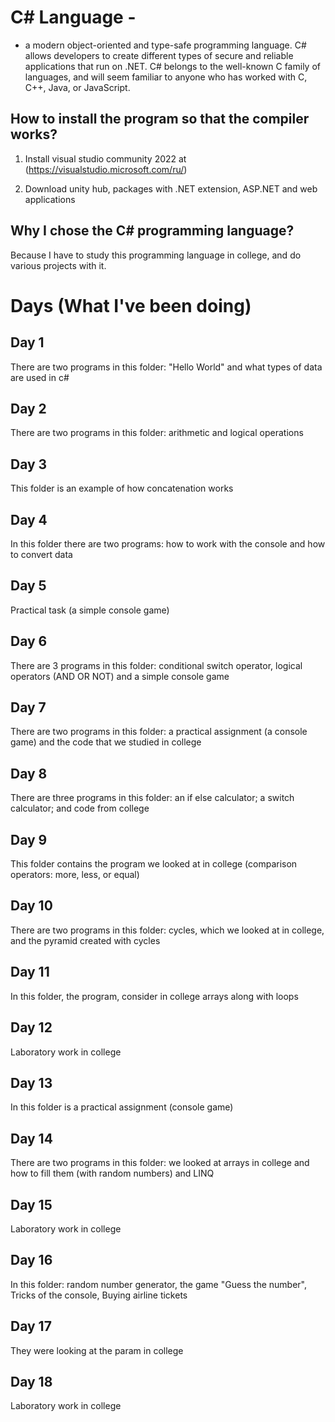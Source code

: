 # C# Language -

- a modern object-oriented and type-safe programming language. C# allows developers to create different types of secure and reliable applications that run on .NET. C# belongs to the well-known C family of languages, and will seem familiar to anyone who has worked with C, C++, Java, or JavaScript. 

## How to install the program so that the compiler works?

1) Install visual studio community 2022 at (https://visualstudio.microsoft.com/ru/) 

2) Download unity hub, packages with .NET extension, ASP.NET and web applications

## Why I chose the C# programming language?

Because I have to study this programming language in college, and do various projects with it. 

# Days (What I've been doing)

## Day 1 

There are two programs in this folder: "Hello World" and what types of data are used in c#

## Day 2 

There are two programs in this folder: arithmetic and logical operations

## Day 3

This folder is an example of how concatenation works

## Day 4 

In this folder there are two programs: how to work with the console and how to convert data

## Day 5 

Practical task (a simple console game)

## Day 6

There are 3 programs in this folder: conditional switch operator, logical operators (AND OR NOT) and a simple console game

## Day 7

There are two programs in this folder: a practical assignment (a console game) and the code that we studied in college

## Day 8

There are three programs in this folder: an if else calculator; a switch calculator; and code from college

## Day 9

This folder contains the program we looked at in college (comparison operators: more, less, or equal)

## Day 10

There are two programs in this folder: cycles, which we looked at in college, and the pyramid created with cycles

## Day 11

In this folder, the program, consider in college arrays along with loops

## Day 12

Laboratory work in college

## Day 13

 In this folder is a practical assignment (console game)

## Day 14

There are two programs in this folder: we looked at arrays in college and how to fill them (with random numbers) and LINQ

## Day 15

Laboratory work in college

## Day 16

In this folder: random number generator, the game "Guess the number", Tricks of the console, Buying airline tickets

## Day 17

They were looking at the param in college

## Day 18 

Laboratory work in college


